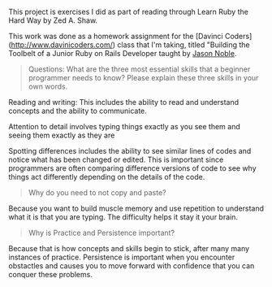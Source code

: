 This project is exercises 
I did as part of reading
through Learn Ruby the
Hard Way by Zed A. Shaw. 

This work was done as a homework assignment
for the [Davinci Coders] (http://www.davinicoders.com/)
class that I'm taking, titled "Building the Toolbelt of a Junior Ruby on Rails Developer taught by 
[Jason Noble](http://jasonnoble.org).



>Questions:
What are the three most essential skills that a beginner programmer needs to know?
Please explain these three skills in your own words.

Reading and writing: This includes the ability to read and understand concepts and the ability to communicate. 
  

Attention to detail involves typing things exactly as you see them and seeing them exactly as they are
  

Spotting differences includes the ability to see similar lines of codes and notice what has been changed or edited. This is important since programmers are often comparing difference versions of code to see why things act differently depending on the details of the code. 


>Why do you need to not copy and paste?

Because you want to build muscle memory and use repetition to understand what it is that you are typing. 
The difficulty helps it stay it your brain. 



>Why is Practice and Persistence important?

Because that is how concepts and skills begin to stick, after many many instances of practice. Persistence is important when you encounter obstactles and causes you to move forward with confidence that you can conquer these problems. 
